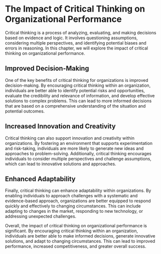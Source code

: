 # The Impact of Critical Thinking on Organizational Performance

Critical thinking is a process of analyzing, evaluating, and making decisions based on evidence and logic. It involves questioning assumptions, considering multiple perspectives, and identifying potential biases and errors in reasoning. In this chapter, we will explore the impact of critical thinking on organizational performance.

Improved Decision-Making
------------------------

One of the key benefits of critical thinking for organizations is improved decision-making. By encouraging critical thinking within an organization, individuals are better able to identify potential risks and opportunities, evaluate the credibility and relevance of information, and develop effective solutions to complex problems. This can lead to more informed decisions that are based on a comprehensive understanding of the situation and potential outcomes.

Increased Innovation and Creativity
-----------------------------------

Critical thinking can also support innovation and creativity within organizations. By fostering an environment that supports experimentation and risk-taking, individuals are more likely to generate new ideas and approaches to problem-solving. Additionally, critical thinking encourages individuals to consider multiple perspectives and challenge assumptions, which can lead to innovative solutions and approaches.

Enhanced Adaptability
---------------------

Finally, critical thinking can enhance adaptability within organizations. By enabling individuals to approach challenges with a systematic and evidence-based approach, organizations are better equipped to respond quickly and effectively to changing circumstances. This can include adapting to changes in the market, responding to new technology, or addressing unexpected challenges.

Overall, the impact of critical thinking on organizational performance is significant. By encouraging critical thinking within an organization, individuals are better able to make informed decisions, generate innovative solutions, and adapt to changing circumstances. This can lead to improved performance, increased competitiveness, and greater overall success.
